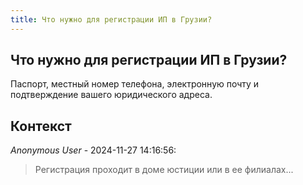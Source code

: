 ```yaml
---
title: Что нужно для регистрации ИП в Грузии?
---
```


## Что нужно для регистрации ИП в Грузии?

Паспорт, местный номер телефона, электронную почту и подтверждение вашего юридического адреса.

## Контекст

_Anonymous User_ - 2024-11-27 14:16:56:

> Регистрация проходит в доме юстиции или в ее филиалах...
